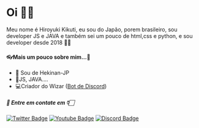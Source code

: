# Oi 👋🏻
Meu nome é Hiroyuki Kikuti, eu sou do Japão, porem brasileiro, sou developer JS e JAVA e também sei um pouco de html,css e python, e sou developer desde 2018 👨‍💻

#### 👓Mais um pouco sobre mim...🧑‍

- 📍 Sou de Hekinan-JP
- 💎JS, JAVA....
- 💻Criador do Wizar ([Bot de Discord](https://discord.com/oauth2/authorize?client_id=860656713371746354&permissions=20887631278&scope=bot))

##### 📰 Entre em contate em 👇🏻
[![Twitter Badge](https://img.shields.io/badge/-@hiroyukikuti-10a7e8?style=flat-square&labelColor=10a7e8&logo=twitter&logoColor=white&link=https://twitter.com/hiroyukikuti)](https://twitter.com/hiroyukikuti) [![Youtube Badge](https://img.shields.io/badge/-Hiro%20Kikuti-ff0000?style=flat-square&logo=Youtube&logoColor=white&link=https://www.youtube.com/channel/UCwAofeguscuo1Xr-UBG6pxQ)](https://www.youtube.com/channel/UCwAofeguscuo1Xr-UBG6pxQ) [![Discord Badge](https://img.shields.io/badge/-Wizar%20Suporte-696868?style=flat-square&logo=Discord&logoColor=white&link=https://discord.gg/2pGyRQCsf9)](https://discord.gg/2pGyRQCsf9) 
